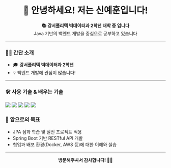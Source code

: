 <h1 align="center">👋 안녕하세요! 저는 신예훈입니다!</h1>

<p align="center">
  <b>📚 강서폴리텍 빅데이터과 2학년 재학 중 입니다</b><br>
  Java 기반의 백엔드 개발을 중심으로 공부하고 있습니다
</p>

---

### 👨‍🎓 간단 소개

- 🎓 **강서폴리텍 빅데이터과 2학년**
- 💡 백엔드 개발에 관심이 많습니다!

---

### 🛠️ 사용 기술 & 배우는 기술

<p align="left">
  <!-- 언어 -->
  <img src="https://img.shields.io/badge/Java-007396?style=flat-square&logo=java&logoColor=white"/>
  
  <!-- DB -->
  <img src="https://img.shields.io/badge/MariaDB-003545?style=flat-square&logo=mariadb&logoColor=white"/>
  <img src="https://img.shields.io/badge/MongoDB-47A248?style=flat-square&logo=mongodb&logoColor=white"/>
  
  <!-- 웹 -->
  <img src="https://img.shields.io/badge/HTML5-E34F26?style=flat-square&logo=html5&logoColor=white"/>
  <img src="https://img.shields.io/badge/CSS3-1572B6?style=flat-square&logo=css3&logoColor=white"/>
</p>

### 🔭 앞으로의 목표

- JPA 심화 학습 및 실전 프로젝트 적용
- Spring Boot 기반 RESTful API 개발
- 협업과 배포 환경(Docker, AWS 등)에 대한 이해와 실습

---

<p align="center">
  <b>방문해주셔서 감사합니다! 🙇‍♂️</b>
</p>
